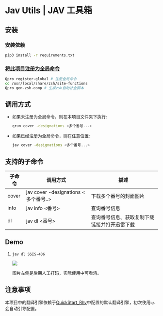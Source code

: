 # Jav Utils | JAV 工具箱

## 安装

### 安装依赖

```sh
pip3 install -r requirements.txt
```

### [将此项目注册为全局命令](https://rhythmlian.cn/2020/02/14/QuickProject/#%E5%B0%86Commander%E5%BA%94%E7%94%A8%E6%B3%A8%E5%86%8C%E4%B8%BA%E5%85%A8%E5%B1%80%E5%91%BD%E4%BB%A4)

```sh
Qpro register-global # 注册全局命令
cd /usr/local/share/zsh/site-functions
Qpro gen-zsh-comp # 生成zsh自动补全脚本
```

## 调用方式

- 如果未注册为全局命令，则在本项目文件夹下执行:
  
  ```sh
  qrun cover -designations <多个番号...>
  ```

- 如果已经注册为全局命令，则在任意位置:

  ```sh
  jav cover -designations <多个番号...>
  ```

## 支持的子命令

| 子命令 | 调用方式                             | 描述                                         |
| ------ | ------------------------------------ | -------------------------------------------- |
| cover  | jav cover -designations <多个番号..> | 下载多个番号的封面图片                       |
| info   | jav info <番号>                      | 查询番号信息                                 |
| dl     | jav dl <番号>                        | 查询番号信息、获取复制下载链接并打开迅雷下载 |

## Demo

1. `jav dl SSIS-406`

   ![](https://cos.rhythmlian.cn/ImgBed/14676959edb211a0441bef3ae8593e65.png)

   图片左侧是后期人工打码，实际使用中可看清。

## 注意事项

本项目中的翻译引擎依赖于[QuickStart_Rhy](https://github.com/Rhythmicc/qs)中配置的默认翻译引擎，初次使用`qs`会自动引导配置。